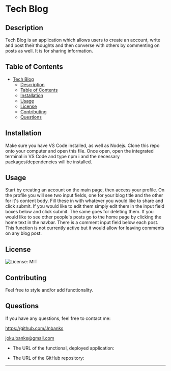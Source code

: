 # Tech Blog
    
## Description
Tech Blog is an application which allows users to create an account, write and post their thoughts and then converse with others by commenting on posts as well. It is for sharing information.
    
## Table of Contents
- [Tech Blog](#tech-blog)
  - [Description](#description)
  - [Table of Contents](#table-of-contents)
  - [Installation](#installation)
  - [Usage](#usage)
  - [License](#license)
  - [Contributing](#contributing)
  - [Questions](#questions)
    
## Installation
Make sure you have VS Code installed, as well as Nodejs. Clone this repo onto your computer and open this file. Once open, open the integrated terminal in VS Code and type npm i and the necessary packages/dependencies will be installed. 

## Usage
Start by creating an account on the main page, then access your profile. On the profile you will see two input fields, one for your blog title and the other for it's content body. Fill these in with whatever you would like to share and click submit. If you would like to edit them simply edit them in the input field boxes below and click submit. The same goes for deleting them. If you would like to see other people's posts go to the home page by clicking the home text in the navbar. There is a comment input field below each post. This function is not currently active but it would allow for leaving comments on any blog post. 
    
## License
![License: MIT](https://img.shields.io/badge/License-MIT-yellow.svg)
    
## Contributing
Feel free to style and/or add functionality.
    
## Questions
If you have any questions, feel free to contact me:

https://github.com/Jnbanks

joku.banks@gmail.com


* The URL of the functional, deployed application: 

* The URL of the GitHub repository: 

---
